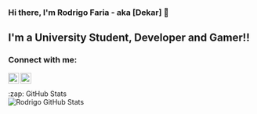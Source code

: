 ### Hi there, I'm Rodrigo Faria - aka [Dekar] 👋 

## I'm a University Student, Developer and Gamer!!

### Connect with me:


[<img align="left" alt="Rodrigo Twitter" width="22px" src="https://cdn.jsdelivr.net/npm/simple-icons@v3/icons/twitter.svg" />][twitter]
[<img align="left" alt="Rodrigo Instagram" width="22px" src="https://cdn.jsdelivr.net/npm/simple-icons@v3/icons/instagram.svg" />][instagram]

<br />

<br />

<summary>:zap: GitHub Stats</summary>

<img align="left" alt="Rodrigo GitHub Stats" src="https://github-readme-stats.vercel.app/api?username=Rodrigo&show_icons=true&hide_border=true" />

[twitter]: https://twitter.com/RodrigoFaria_22
[instagram]: https://instagram.com/rodrigo.faria5
